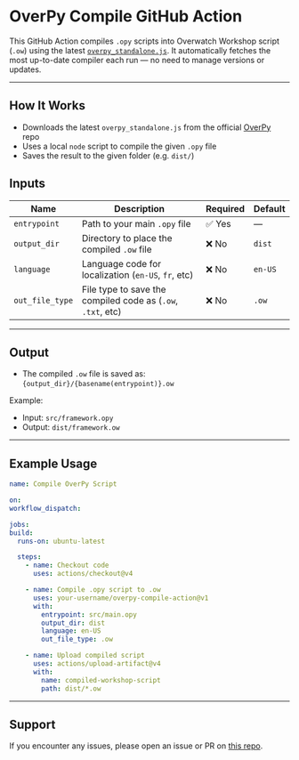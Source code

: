 # OverPy Compile GitHub Action

This GitHub Action compiles `.opy` scripts into Overwatch Workshop script (`.ow`) using the latest [`overpy_standalone.js`](https://github.com/Zezombye/overpy). It automatically fetches the most up-to-date compiler each run — no need to manage versions or updates.

---

## How It Works

* Downloads the latest `overpy_standalone.js` from the official [OverPy](https://github.com/Zezombye/overpy) repo
* Uses a local `node` script to compile the given `.opy` file
* Saves the result to the given folder (e.g. `dist/`)

## Inputs

| Name        | Description                                      | Required | Default     |
|-------------|--------------------------------------------------|----------|-------------|
| `entrypoint`| Path to your main `.opy` file                    | ✅ Yes   | —           |
| `output_dir`| Directory to place the compiled `.ow` file       | ❌ No    | `dist`      |
| `language`  | Language code for localization (`en-US`, `fr`, etc) | ❌ No    | `en-US`     |
| `out_file_type`  | File type to save the compiled code as (`.ow`, `.txt`, etc) | ❌ No    | `.ow`     |

---

## Output

- The compiled `.ow` file is saved as:
`{output_dir}/{basename(entrypoint)}.ow`

Example:
- Input: `src/framework.opy`
- Output: `dist/framework.ow`

---

## Example Usage

```yaml
name: Compile OverPy Script

on:
workflow_dispatch:

jobs:
build:
  runs-on: ubuntu-latest

  steps:
    - name: Checkout code
      uses: actions/checkout@v4

    - name: Compile .opy script to .ow
      uses: your-username/overpy-compile-action@v1
      with:
        entrypoint: src/main.opy
        output_dir: dist
        language: en-US
        out_file_type: .ow

    - name: Upload compiled script
      uses: actions/upload-artifact@v4
      with:
        name: compiled-workshop-script
        path: dist/*.ow
```
---

## Support

If you encounter any issues, please open an issue or PR on [this repo](https://github.com/nebulaOW/overpy-compile-action).



